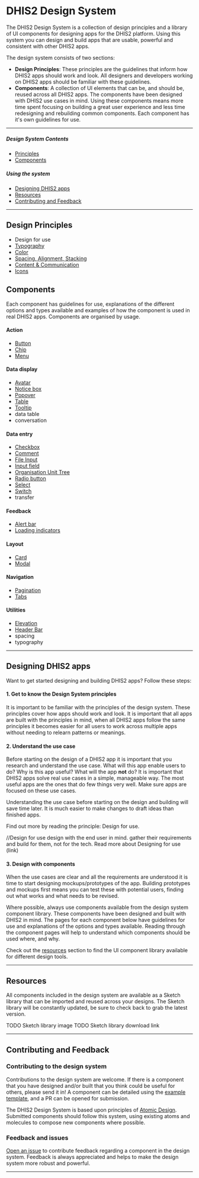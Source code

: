# DHIS2 Design System
The DHIS2 Design System is a collection of design principles and a library of UI components for designing apps for the DHIS2 platform. Using this system you can design and build apps that are usable, powerful and consistent with other DHIS2 apps.

The design system consists of two sections:

- **Design Principles**: These principles are the guidelines that inform how DHIS2 apps should work and look. All designers and developers working on DHIS2 apps should be familiar with these guidelines.
- **Components**: A collection of UI elements that can be, and should be, reused across all DHIS2 apps. The components have been designed with DHIS2 use cases in mind. Using these components means more time spent focusing on building a great user experience and less time redesigning and rebuilding common components. Each component has it's own guidelines for use.

---

##### Design System Contents
- [Principles](#design-principles)
- [Components](#components)


##### Using the system
- [Designing DHIS2 apps](#designing-dhis2-apps)
- [Resources](#resources)
- [Contributing and Feedback](#contribting-and-feedback)

---

## Design Principles
- Design for use
- [Typography](principles/typography.md)
- [Color](principles/color.md)
- [Spacing, Alignment, Stacking](principles/spacing-alignment.md)
- [Content & Communication](principles/content-communication.md)
- [Icons](principles/icons.md)

## Components
Each component has guidelines for use, explanations of the different options and types available and examples of how the component is used in real DHIS2 apps. Components are organised by usage.

#### Action
- [Button](atoms/button.md)
- [Chip](atoms/chip.md)
- [Menu](atoms/menu.md)
#### Data display
- [Avatar](atoms/avatar.md)
- [Notice box](molecules/notice-box.md)
- [Popover](molecules/popover.md)
- [Table](organisms/table.md)
- [Tooltip](atoms/tooltip.md)
- data table
- conversation
#### Data entry
- [Checkbox](atoms/checkbox.md)
- [Comment](molecules/comment.md)
- [File Input](atoms/fileinput.md)
- [Input field](atoms/inputfield.md)
- [Organisation Unit Tree](organisms/organisation-unit-tree/org-unit-tree.md)
- [Radio button](atoms/radio.md)
- [Select](molecules/select.md)
- [Switch](atoms/switch.md)
- transfer
#### Feedback
- [Alert bar](molecules/alertbar.md)
- [Loading indicators](atoms/loading.md)
#### Layout
- [Card](atoms/card.md)
- [Modal](molecules/modal.md)
#### Navigation
- [Pagination](molecules/pagination.md)
- [Tabs](molecules/tab.md)
#### Utilities
- [Elevation](atoms/elevation.md)
- [Header Bar](organisms/header-bar.md)
- spacing
- typography

---

## Designing DHIS2 apps
Want to get started designing and building DHIS2 apps? Follow these steps:

#### 1. Get to know the Design System principles
It is important to be familiar with the principles of the design system. These principles cover how apps should work and look. It is important that all apps are built with the principles in mind, when all DHIS2 apps follow the same principles it becomes easier for all users to work across multiple apps without needing to relearn patterns or meanings.

#### 2. Understand the use case
Before starting on the design of a DHIS2 app it is important that you research and understand the use case. What will this app enable users to do? Why is this app useful? What will the app **not** do? It is important that DHIS2 apps solve real use cases in a simple, manageable way. The most useful apps are the ones that do few things very well. Make sure apps are focused on these use cases.

Understanding the use case before starting on the design and building will save time later. It is much easier to make changes to draft ideas than finished apps.

Find out more by reading the principle: Design for use.

//Design for use
design with the end user in mind. gather their requirements and build for them, not for the tech.
Read more about Designing for use (link)

#### 3. Design with components
When the use cases are clear and all the requirements are understood it is time to start designing mockups/prototypes of the app. Building prototypes and mockups first means you can test these with potential users, finding out what works and what needs to be revised.

Where possible, always use components available from the design system component library. These components have been designed and built with DHIS2 in mind. The pages for each component below have guidelines for use and explanations of the options and types available. Reading through the component pages will help to understand which components should be used where, and why.

Check out the [resources](#resources) section to find the UI component library available for different design tools.

---

## Resources
All components included in the design system are available as a Sketch library that can be imported and reused across your designs. The Sketch library will be constantly updated, be sure to check back to grab the latest version.

TODO Sketch library image
TODO Sketch library download link

---

## Contributing and Feedback

### Contributing to the design system

Contributions to the design system are welcome. If there is a component that you have designed and/or built that you think could be useful for others, please send it in! A component can be detailed using the [example template](extras/component-template.md), and a PR can be opened for submission.

The DHIS2 Design System is based upon principles of [Atomic Design](http://atomicdesign.bradfrost.com/table-of-contents/). Submitted components should follow this system, using existing atoms and molecules to compose new components where possible.

### Feedback and issues

[Open an issue](https://github.com/dhis2/design-system/issues) to contribute feedback regarding a component in the design system. Feedback is always appreciated and helps to make the design system more robust and powerful.

---
